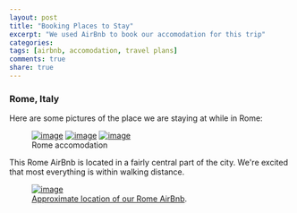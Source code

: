 ```yaml
---
layout: post
title: "Booking Places to Stay"
excerpt: "We used AirBnb to book our accomodation for this trip"
categories: 
tags: [airbnb, accomodation, travel plans]
comments: true
share: true
---
```


### Rome, Italy

Here are some pictures of the place we are staying at while in Rome:

<figure class="third">
	<a href="{{site.url}}/images/airbnb_post/rome.jpg"><img src="{{site.url}}/images/airbnb_post/rome.jpg" alt="image"></a>
	<a href="{{site.url}}/images/airbnb_post/rome2.jpg"><img src="{{site.url}}/images/airbnb_post/rome2.jpg" alt="image"></a>
	<a href="{{site.url}}/images/airbnb_post/rome3.jpg"><img src="{{site.url}}/images/airbnb_post/rome3.jpg" alt="image"></a>
	<figcaption>Rome accomodation</figcaption>
</figure>

This Rome AirBnb is located in a fairly central part of the city.  We're
excited that most everything is within walking distance.

<figure>
	<a href="{{site.url}}/images/airbnb_post/rome_map.png"><img src="{{site.url}}/images/airbnb_post/rome_map.png" alt="image"></a>
	<figcaption><a href="{{site.url}}/images/airbnb_post/rome_map.png" title="Approximate location of our Rome AirBnb">Approximate location of our Rome AirBnb</a>.</figcaption>
</figure>

